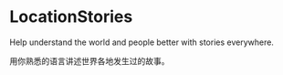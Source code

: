 # LocationStories

Help understand the world and people better with stories everywhere.

用你熟悉的语言讲述世界各地发生过的故事。
